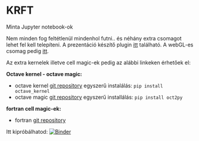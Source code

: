 # KRFT
Minta Jupyter notebook-ok

Nem minden fog feltétlenül mindenhol futni.. és néhány extra csomagot lehet fel kell telepíteni.
A prezentáció készítő plugin [itt](https://github.com/damianavila/RISE) található.
A webGL-es csomag pedig [itt](https://github.com/jovyan/pythreejs).

Az extra kernelek illetve cell magic-ek pedig az alábbi linkeken érhetőek el:

**Octave kernel - octave magic:**
- octave kernel [git repository](https://github.com/calysto/octave_kernel)
  egyszerű instalálás: `pip install octave_kernel`
- octave magic [git repository](https://github.com/blink1073/oct2py)
  egyszerű installálás: `pip install oct2py`

**fortran cell magic-ek:**
- fortran [git repository](https://github.com/mgaitan/fortran_magic)

Itt kipróbálhatod:
[![Binder](http://mybinder.org/badge.svg)](http://mybinder.org:/repo/oroszl/krft)
